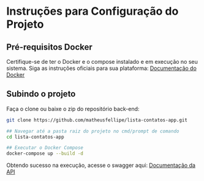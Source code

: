# Instruções para Configuração do Projeto

## Pré-requisitos Docker

Certifique-se de ter o Docker e o compose instalado e em execução no seu sistema. Siga as instruções oficiais para sua plataforma: [Documentação do Docker](https://docs.docker.com/get-docker/)

## Subindo o projeto

Faça o clone ou baixe o zip do repositório back-end:
```bash
git clone https://github.com/matheusfellipe/lista-contatos-app.git

## Navegar até a pasta raiz do projeto no cmd/prompt de comando
cd lista-contatos-app

## Executar o Docker Compose
docker-compose up --build -d
```

Obtendo sucesso na execução, acesse o swagger aqui: [Documentação da API](http://localhost:3000/swagger/index.html)
